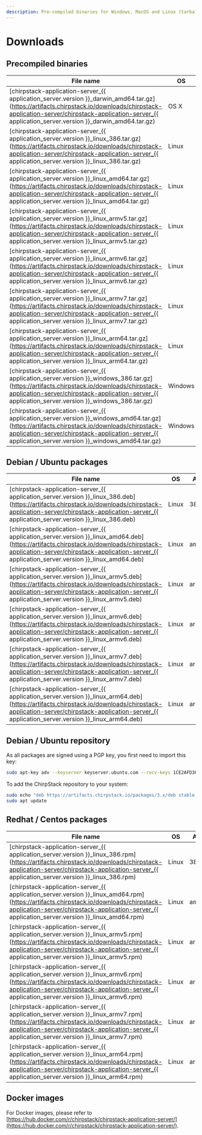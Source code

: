 ```yaml
---
description: Pre-compiled binaries for Windows, MacOS and Linux (tarball and Debian / Ubuntu packages).
---
```


# Downloads

## Precompiled binaries

| File name                                                                                                                                                                                        | OS      | Arch  |
| ------------------------------------------------------------------------------------------------------------------------------------------------------------------------------------------------ | ------- | ----- |
| [chirpstack-application-server_{{ application_server.version }}_darwin_amd64.tar.gz](https://artifacts.chirpstack.io/downloads/chirpstack-application-server/chirpstack-application-server_{{ application_server.version }}_darwin_amd64.tar.gz)   | OS X    | amd64 |
| [chirpstack-application-server_{{ application_server.version }}_linux_386.tar.gz](https://artifacts.chirpstack.io/downloads/chirpstack-application-server/chirpstack-application-server_{{ application_server.version }}_linux_386.tar.gz)         | Linux   | 386   |
| [chirpstack-application-server_{{ application_server.version }}_linux_amd64.tar.gz](https://artifacts.chirpstack.io/downloads/chirpstack-application-server/chirpstack-application-server_{{ application_server.version }}_linux_amd64.tar.gz)     | Linux   | amd64 |
| [chirpstack-application-server_{{ application_server.version }}_linux_armv5.tar.gz](https://artifacts.chirpstack.io/downloads/chirpstack-application-server/chirpstack-application-server_{{ application_server.version }}_linux_armv5.tar.gz)     | Linux   | armv5 |
| [chirpstack-application-server_{{ application_server.version }}_linux_armv6.tar.gz](https://artifacts.chirpstack.io/downloads/chirpstack-application-server/chirpstack-application-server_{{ application_server.version }}_linux_armv6.tar.gz)     | Linux   | armv6 |
| [chirpstack-application-server_{{ application_server.version }}_linux_armv7.tar.gz](https://artifacts.chirpstack.io/downloads/chirpstack-application-server/chirpstack-application-server_{{ application_server.version }}_linux_armv7.tar.gz)     | Linux   | armv7 |
| [chirpstack-application-server_{{ application_server.version }}_linux_arm64.tar.gz](https://artifacts.chirpstack.io/downloads/chirpstack-application-server/chirpstack-application-server_{{ application_server.version }}_linux_arm64.tar.gz)     | Linux   | arm64 |
| [chirpstack-application-server_{{ application_server.version }}_windows_386.tar.gz](https://artifacts.chirpstack.io/downloads/chirpstack-application-server/chirpstack-application-server_{{ application_server.version }}_windows_386.tar.gz)     | Windows | 386   |
| [chirpstack-application-server_{{ application_server.version }}_windows_amd64.tar.gz](https://artifacts.chirpstack.io/downloads/chirpstack-application-server/chirpstack-application-server_{{ application_server.version }}_windows_amd64.tar.gz) | Windows | amd64 |

## Debian / Ubuntu packages

| File name                                                                                                                                                                              | OS      | Arch  |
| ---------------------------------------------------------------------------------------------------------------------------------------------------------------------------------------| ------- | ----- |
| [chirpstack-application-server_{{ application_server.version }}_linux_386.deb](https://artifacts.chirpstack.io/downloads/chirpstack-application-server/chirpstack-application-server_{{ application_server.version }}_linux_386.deb)     | Linux   | 386   |
| [chirpstack-application-server_{{ application_server.version }}_linux_amd64.deb](https://artifacts.chirpstack.io/downloads/chirpstack-application-server/chirpstack-application-server_{{ application_server.version }}_linux_amd64.deb) | Linux   | amd64 |
| [chirpstack-application-server_{{ application_server.version }}_linux_armv5.deb](https://artifacts.chirpstack.io/downloads/chirpstack-application-server/chirpstack-application-server_{{ application_server.version }}_linux_armv5.deb) | Linux   | armv5 |
| [chirpstack-application-server_{{ application_server.version }}_linux_armv6.deb](https://artifacts.chirpstack.io/downloads/chirpstack-application-server/chirpstack-application-server_{{ application_server.version }}_linux_armv6.deb) | Linux   | armv6 |
| [chirpstack-application-server_{{ application_server.version }}_linux_armv7.deb](https://artifacts.chirpstack.io/downloads/chirpstack-application-server/chirpstack-application-server_{{ application_server.version }}_linux_armv7.deb) | Linux   | armv7 |
| [chirpstack-application-server_{{ application_server.version }}_linux_arm64.deb](https://artifacts.chirpstack.io/downloads/chirpstack-application-server/chirpstack-application-server_{{ application_server.version }}_linux_arm64.deb) | Linux   | arm64 |

## Debian / Ubuntu repository

As all packages are signed using a PGP key, you first need to import this key:

```bash
sudo apt-key adv --keyserver keyserver.ubuntu.com --recv-keys 1CE2AFD36DBCCA00
```

To add the ChirpStack repository to your system:

```bash
sudo echo "deb https://artifacts.chirpstack.io/packages/3.x/deb stable main" | sudo tee /etc/apt/sources.list.d/chirpstack.list
sudo apt update
```

## Redhat / Centos packages

| File name                                                                                                                                                                              | OS      | Arch  |
| ---------------------------------------------------------------------------------------------------------------------------------------------------------------------------------------| ------- | ----- |
| [chirpstack-application-server_{{ application_server.version }}_linux_386.rpm](https://artifacts.chirpstack.io/downloads/chirpstack-application-server/chirpstack-application-server_{{ application_server.version }}_linux_386.rpm)     | Linux   | 386   |
| [chirpstack-application-server_{{ application_server.version }}_linux_amd64.rpm](https://artifacts.chirpstack.io/downloads/chirpstack-application-server/chirpstack-application-server_{{ application_server.version }}_linux_amd64.rpm) | Linux   | amd64 |
| [chirpstack-application-server_{{ application_server.version }}_linux_armv5.rpm](https://artifacts.chirpstack.io/downloads/chirpstack-application-server/chirpstack-application-server_{{ application_server.version }}_linux_armv5.rpm) | Linux   | armv5 |
| [chirpstack-application-server_{{ application_server.version }}_linux_armv6.rpm](https://artifacts.chirpstack.io/downloads/chirpstack-application-server/chirpstack-application-server_{{ application_server.version }}_linux_armv6.rpm) | Linux   | armv6 |
| [chirpstack-application-server_{{ application_server.version }}_linux_armv7.rpm](https://artifacts.chirpstack.io/downloads/chirpstack-application-server/chirpstack-application-server_{{ application_server.version }}_linux_armv7.rpm) | Linux   | armv7 |
| [chirpstack-application-server_{{ application_server.version }}_linux_arm64.rpm](https://artifacts.chirpstack.io/downloads/chirpstack-application-server/chirpstack-application-server_{{ application_server.version }}_linux_arm64.rpm) | Linux   | arm64 |

## Docker images

For Docker images, please refer to [https://hub.docker.com/r/chirpstack/chirpstack-application-server/](https://hub.docker.com/r/chirpstack/chirpstack-application-server/).
